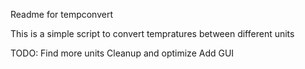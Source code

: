 Readme for tempconvert

This is a simple script to convert tempratures between different units


TODO:
  Find more units
  Cleanup and optimize
  Add GUI
  
